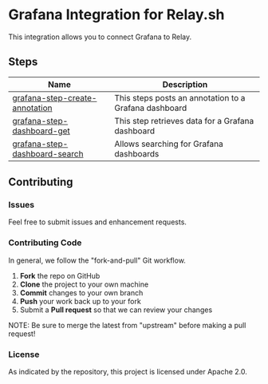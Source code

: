 # Grafana Integration for Relay.sh

This integration allows you to connect Grafana to Relay.

## Steps

| Name | Description |
|------|-------------|
| [grafana-step-create-annotation](steps/create-annotation) | This steps posts an annotation to a Grafana dashboard |
| [grafana-step-dashboard-get](steps/dashboard-get) | This step retrieves data for a Grafana dashboard |
| [grafana-step-dashboard-search](steps/dashboard-search) | Allows searching for Grafana dashboards |

## Contributing

### Issues

Feel free to submit issues and enhancement requests.

### Contributing Code

In general, we follow the "fork-and-pull" Git workflow.

 1. **Fork** the repo on GitHub
 2. **Clone** the project to your own machine
 3. **Commit** changes to your own branch
 4. **Push** your work back up to your fork
 5. Submit a **Pull request** so that we can review your changes

NOTE: Be sure to merge the latest from "upstream" before making a pull request!

### License

As indicated by the repository, this project is licensed under Apache 2.0.

